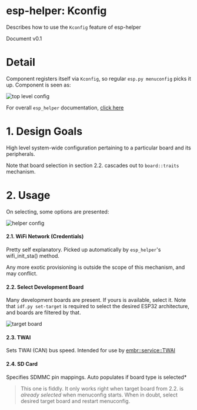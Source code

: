 # esp-helper: Kconfig

Describes how to use the `Kconfig` feature of esp-helper

Document v0.1

# Detail

Component registers itself via `Kconfig`, so regular `esp.py menuconfig` picks it up.
Component is seen as:

![top level config](img/menuconfig1.png)

For overall `esp_helper` documentation,
[click here](README.md)

# 1. Design Goals

High level system-wide configuration pertaining to a particular board and its
peripherals.

Note that board selection in section 2.2. cascades out to `board::traits`
mechanism.

# 2. Usage

On selecting, some options are presented:

![helper config](img/menuconfig-helper.png)

#### 2.1. WiFi Network (Credentials)

Pretty self explanatory.  Picked up automatically by `esp_helper`'s
wifi_init_sta() method.

Any more exotic provisioning is outside the scope
of this mechanism, and may conflict.

#### 2.2. Select Development Board

Many development boards are present.  If yours is available,
select it.  Note that `idf.py set-target` is required to select
the desired ESP32 architecture, and boards are filtered by that.

![target board](img/menuconfig_s3_target.png)

#### 2.3. TWAI

Sets TWAI (CAN) bus speed.  Intended for use by [embr::service::TWAI](../esp-idf/services/TWAI.md)

#### 2.4. SD Card

Specifies SDMMC pin mappings.  Auto populates if board type is selected*

> This one is fiddly.  It only works right when target board from 2.2.
> is *already selected* when menuconfig starts.  When in doubt,
> select desired target board and restart menuconfig.

